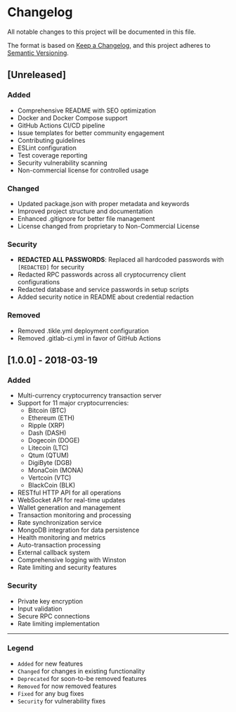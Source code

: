 # Changelog

All notable changes to this project will be documented in this file.

The format is based on [Keep a Changelog](https://keepachangelog.com/en/1.0.0/),
and this project adheres to [Semantic Versioning](https://semver.org/spec/v2.0.0.html).

## [Unreleased]

### Added
- Comprehensive README with SEO optimization
- Docker and Docker Compose support
- GitHub Actions CI/CD pipeline
- Issue templates for better community engagement
- Contributing guidelines
- ESLint configuration
- Test coverage reporting
- Security vulnerability scanning
- Non-commercial license for controlled usage

### Changed
- Updated package.json with proper metadata and keywords
- Improved project structure and documentation
- Enhanced .gitignore for better file management
- License changed from proprietary to Non-Commercial License

### Security
- **REDACTED ALL PASSWORDS**: Replaced all hardcoded passwords with `[REDACTED]` for security
- Redacted RPC passwords across all cryptocurrency client configurations
- Redacted database and service passwords in setup scripts
- Added security notice in README about credential redaction

### Removed
- Removed .tikle.yml deployment configuration
- Removed .gitlab-ci.yml in favor of GitHub Actions

## [1.0.0] - 2018-03-19

### Added
- Multi-currency cryptocurrency transaction server
- Support for 11 major cryptocurrencies:
  - Bitcoin (BTC)
  - Ethereum (ETH)
  - Ripple (XRP)
  - Dash (DASH)
  - Dogecoin (DOGE)
  - Litecoin (LTC)
  - Qtum (QTUM)
  - DigiByte (DGB)
  - MonaCoin (MONA)
  - Vertcoin (VTC)
  - BlackCoin (BLK)
- RESTful HTTP API for all operations
- WebSocket API for real-time updates
- Wallet generation and management
- Transaction monitoring and processing
- Rate synchronization service
- MongoDB integration for data persistence
- Health monitoring and metrics
- Auto-transaction processing
- External callback system
- Comprehensive logging with Winston
- Rate limiting and security features

### Security
- Private key encryption
- Input validation
- Secure RPC connections
- Rate limiting implementation

---

### Legend
- `Added` for new features
- `Changed` for changes in existing functionality
- `Deprecated` for soon-to-be removed features
- `Removed` for now removed features
- `Fixed` for any bug fixes
- `Security` for vulnerability fixes